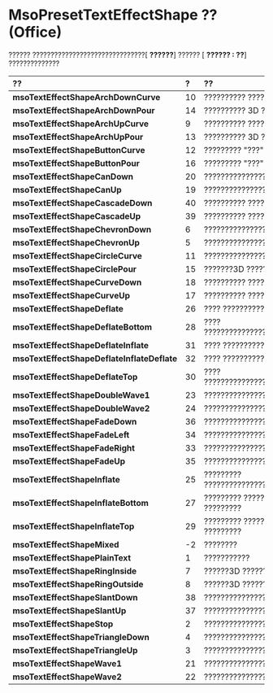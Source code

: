 
# MsoPresetTextEffectShape ?? (Office)

?????? ???????????????????????????????[ **??????**] ?????? [ **?????? : ??**] ??????????????



|**??**|**?**|**??**|
|:-----|:-----|:-----|
|**msoTextEffectShapeArchDownCurve**|10|?????????? ??????|
|**msoTextEffectShapeArchDownPour**|14|?????????? 3D ??????|
|**msoTextEffectShapeArchUpCurve**|9|?????????? ??????|
|**msoTextEffectShapeArchUpPour**|13|?????????? 3D ??????|
|**msoTextEffectShapeButtonCurve**|12|????????? "???" ???????????|
|**msoTextEffectShapeButtonPour**|16|????????? "???" ?????????3D ???????|
|**msoTextEffectShapeCanDown**|20|????????????????????????????????????|
|**msoTextEffectShapeCanUp**|19|????????????????????????????????????|
|**msoTextEffectShapeCascadeDown**|40|?????????? ???????????????????????|
|**msoTextEffectShapeCascadeUp**|39|?????????? ???????????????????????|
|**msoTextEffectShapeChevronDown**|6|?????????????????????????????|
|**msoTextEffectShapeChevronUp**|5|?????????????????????????????|
|**msoTextEffectShapeCircleCurve**|11|??????????????????|
|**msoTextEffectShapeCirclePour**|15|???????3D ????????????????????|
|**msoTextEffectShapeCurveDown**|18|?????????? ???????????????????????|
|**msoTextEffectShapeCurveUp**|17|?????????? ????????????????????????|
|**msoTextEffectShapeDeflate**|26|???? ?????????????????????????????????????????|
|**msoTextEffectShapeDeflateBottom**|28|???? ????????????????????????????????????????????????????????????|
|**msoTextEffectShapeDeflateInflate**|31|???? ?????????????????????????????????????????|
|**msoTextEffectShapeDeflateInflateDeflate**|32|???? ??????????????????????????????????????????|
|**msoTextEffectShapeDeflateTop**|30|???? ???????????????????????????????????????????????????????????|
|**msoTextEffectShapeDoubleWave1**|23|????????????????????????????|
|**msoTextEffectShapeDoubleWave2**|24|????????????????????????????|
|**msoTextEffectShapeFadeDown**|36|?????????????????????????????????????|
|**msoTextEffectShapeFadeLeft**|34|????????????????????????????????|
|**msoTextEffectShapeFadeRight**|33|????????????????????????????????|
|**msoTextEffectShapeFadeUp**|35|????????????????????????????????|
|**msoTextEffectShapeInflate**|25|????????? ????????????????????????????????????????????????????????|
|**msoTextEffectShapeInflateBottom**|27|????????? ????????????????????????????????????????????????? ?????????|
|**msoTextEffectShapeInflateTop**|29|????????? ????????????????????????????????????????????????? ?????????|
|**msoTextEffectShapeMixed**|-2|????????|
|**msoTextEffectShapePlainText**|1|???????????|
|**msoTextEffectShapeRingInside**|7|??????3D ?????????????????|
|**msoTextEffectShapeRingOutside**|8|??????3D ??????????????????|
|**msoTextEffectShapeSlantDown**|38|????????????????|
|**msoTextEffectShapeSlantUp**|37|????????????????|
|**msoTextEffectShapeStop**|2|????????????????????|
|**msoTextEffectShapeTriangleDown**|4|???????????????????????????|
|**msoTextEffectShapeTriangleUp**|3|???????????????????????????|
|**msoTextEffectShapeWave1**|21|????????????????????|
|**msoTextEffectShapeWave2**|22|?????????????????????|
